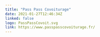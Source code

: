 ```yaml
---
title: "Pass Pass Covoiturage"
date: 2021-01-27T12:46:34Z
linked: false
logo: PassPassCovoit.svg
link: https://www.passpasscovoiturage.fr/
---
```

